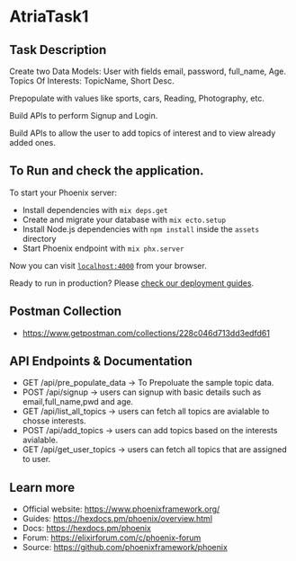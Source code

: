 # AtriaTask1

## Task Description

Create two Data Models: User with fields email, password, full_name, Age. Topics Of Interests: TopicName, Short Desc.

Prepopulate with values like sports, cars, Reading, Photography, etc.

Build APIs to perform Signup and Login.

Build APIs to allow the user to add topics of interest and to view already added ones.


## To Run and check the application.

To start your Phoenix server:

  * Install dependencies with `mix deps.get`
  * Create and migrate your database with `mix ecto.setup`
  * Install Node.js dependencies with `npm install` inside the `assets` directory
  * Start Phoenix endpoint with `mix phx.server`

Now you can visit [`localhost:4000`](http://localhost:4000) from your browser.

Ready to run in production? Please [check our deployment guides](https://hexdocs.pm/phoenix/deployment.html).

## Postman Collection

  * https://www.getpostman.com/collections/228c046d713dd3edfd61
  
## API Endpoints & Documentation

  *  GET  /api/pre_populate_data -> To Prepoluate the sample topic data. 
  *  POST /api/signup  -> users can signup with basic details such as email,full_name,pwd and age.
  *  GET  /api/list_all_topics  -> users can fetch all topics are avialable to chosse interests.
  *  POST /api/add_topics  -> users can add topics based on the interests avialable.
  *  GET  /api/get_user_topics -> users can fetch all topics that are assigned to user.
  
## Learn more

  * Official website: https://www.phoenixframework.org/
  * Guides: https://hexdocs.pm/phoenix/overview.html
  * Docs: https://hexdocs.pm/phoenix
  * Forum: https://elixirforum.com/c/phoenix-forum
  * Source: https://github.com/phoenixframework/phoenix
